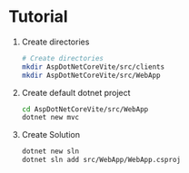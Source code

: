 # Tutorial

1. Create directories
    ```bash
    # Create directories
    mkdir AspDotNetCoreVite/src/clients
    mkdir AspDotNetCoreVite/src/WebApp
    ```
1. Create default dotnet project
    ```bash
    cd AspDotNetCoreVite/src/WebApp
    dotnet new mvc
    ```
1. Create Solution
    ```bash
    dotnet new sln
    dotnet sln add src/WebApp/WebApp.csproj
    ```
